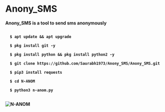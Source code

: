 # Anony_SMS
<b>Anony_SMS<b> is a tool to send sms anonymously

```
  
  $ apt update && apt upgrade 
  
  $ pkg install git -y
  
  $ pkg install python && pkg install python2 -y
  
  $ git clone https://github.com/Saurabh1973/Anony_SMS/Anony_SMS.git
  
  $ pip3 install requests
  
  $ cd N-ANOM 
  
  $ python3 n-anom.py
  

```

![N-ANOM](https://j.top4top.io/p_1905o7ugw0.png)

